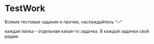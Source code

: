 # TestWork
Всякие тестовые задания и прочее, наслаждайтесь ^~^

каждая папка - отдельная какая-то задачка.
В каждой задачки свой редми
